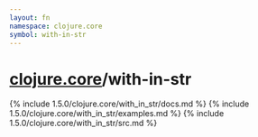 ```yaml
---
layout: fn
namespace: clojure.core
symbol: with-in-str
---
```


# [clojure.core](../)/with-in-str

{% include 1.5.0/clojure.core/with_in_str/docs.md %}
{% include 1.5.0/clojure.core/with_in_str/examples.md %}
{% include 1.5.0/clojure.core/with_in_str/src.md %}

